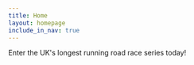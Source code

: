 ```yaml
---
title: Home
layout: homepage
include_in_nav: true
---
```

Enter the UK's longest running road race series today!